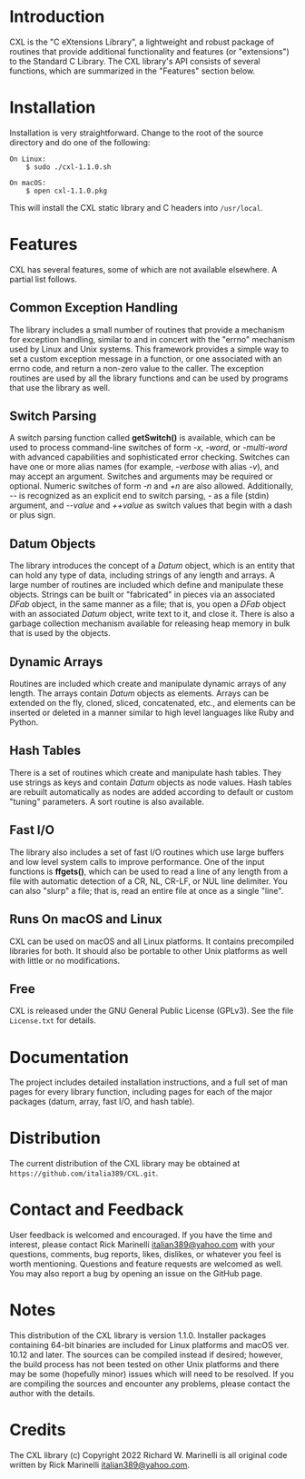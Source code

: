 Introduction
============
CXL is the "C eXtensions Library", a lightweight and robust package of routines that provide additional
functionality and features (or "extensions") to the Standard C Library.  The CXL library's API consists of several
functions, which are summarized in the "Features" section below.

Installation
============
Installation is very straightforward.  Change to the root of the source directory and do one of the following:

    On Linux:
        $ sudo ./cxl-1.1.0.sh

    On macOS:
        $ open cxl-1.1.0.pkg

This will install the CXL static library and C headers into `/usr/local`.

Features
========
CXL has several features, some of which are not available elsewhere.  A partial list follows.

Common Exception Handling
-------------------------
The library includes a small number of routines that provide a mechanism for exception handling, similar to and in
concert with the "errno" mechanism used by Linux and Unix systems.  This framework provides a simple way to set a custom
exception message in a function, or one associated with an errno code, and return a non-zero value to the caller.  The
exception routines are used by all the library functions and can be used by programs that use the library as well.

Switch Parsing
--------------
A switch parsing function called **getSwitch()** is available, which can be used to process command-line switches of
form *-x*, *-word*, or *-multi-word* with advanced capabilities and sophisticated error checking.  Switches can have one
or more alias names (for example, *-verbose* with alias *-v*), and may accept an argument.  Switches and arguments may
be required or optional.  Numeric switches of form *-n* and *+n* are also allowed.  Additionally, *--* is recognized as
an explicit end to switch parsing, *-* as a file (stdin) argument, and *--value* and *++value* as switch values that
begin with a dash or plus sign.

Datum Objects
-------------
The library introduces the concept of a *Datum* object, which is an entity that can hold any type of data, including
strings of any length and arrays.  A large number of routines are included which define and manipulate these objects.
Strings can be built or "fabricated" in pieces via an associated *DFab* object, in the same manner as a file; that is,
you open a *DFab* object with an associated *Datum* object, write text to it, and close it.  There is also a garbage
collection mechanism available for releasing heap memory in bulk that is used by the objects.

Dynamic Arrays
--------------
Routines are included which create and manipulate dynamic arrays of any length.  The arrays contain *Datum* objects as
elements.  Arrays can be extended on the fly, cloned, sliced, concatenated, etc., and elements can be inserted or
deleted in a manner similar to high level languages like Ruby and Python.

Hash Tables
-----------
There is a set of routines which create and manipulate hash tables.  They use strings as keys and contain *Datum*
objects as node values.  Hash tables are rebuilt automatically as nodes are added according to default or custom
"tuning" parameters.  A sort routine is also available.

Fast I/O
--------
The library also includes a set of fast I/O routines which use large buffers and low level system calls to improve
performance.  One of the input functions is **ffgets()**, which can be used to read a line of any length from a file
with automatic detection of a CR, NL, CR-LF, or NUL line delimiter.  You can also "slurp" a file; that is, read an
entire file at once as a single "line".

Runs On macOS and Linux
-----------------------
CXL can be used on macOS and all Linux platforms.  It contains precompiled libraries for both.  It should also be
portable to other Unix platforms as well with little or no modifications.

Free
----
CXL is released under the GNU General Public License (GPLv3).  See the file `License.txt` for details.

Documentation
=============
The project includes detailed installation instructions, and a full set of man pages for every library function,
including pages for each of the major packages (datum, array, fast I/O, and hash table).

Distribution
============
The current distribution of the CXL library may be obtained at `https://github.com/italia389/CXL.git`.

Contact and Feedback
====================
User feedback is welcomed and encouraged.  If you have the time and interest, please contact Rick Marinelli
<italian389@yahoo.com> with your questions, comments, bug reports, likes, dislikes, or whatever you feel is worth
mentioning.  Questions and feature requests are welcomed as well.  You may also report a bug by opening an issue on the
GitHub page.

Notes
=====
This distribution of the CXL library is version 1.1.0.  Installer packages containing 64-bit binaries are included for
Linux platforms and macOS ver. 10.12 and later.  The sources can be compiled instead if desired; however, the build
process has not been tested on other Unix platforms and there may be some (hopefully minor) issues which will need to be
resolved.  If you are compiling the sources and encounter any problems, please contact the author with the details.

Credits
=======
The CXL library (c) Copyright 2022 Richard W. Marinelli is all original code written by
Rick Marinelli <italian389@yahoo.com>.
